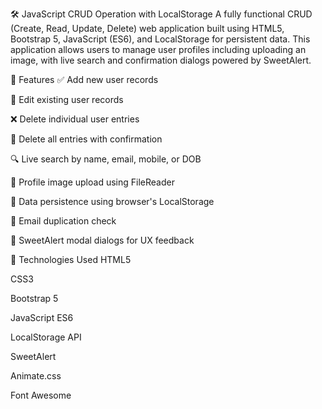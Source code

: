 🛠 JavaScript CRUD Operation with LocalStorage
A fully functional CRUD (Create, Read, Update, Delete) web application built using HTML5, Bootstrap 5, JavaScript (ES6), and LocalStorage for persistent data. This application allows users to manage user profiles including uploading an image, with live search and confirmation dialogs powered by SweetAlert.

📌 Features
✅ Add new user records

📝 Edit existing user records

❌ Delete individual user entries

🧹 Delete all entries with confirmation

🔍 Live search by name, email, mobile, or DOB

📸 Profile image upload using FileReader

🔐 Data persistence using browser's LocalStorage

🧠 Email duplication check

💬 SweetAlert modal dialogs for UX feedback

🧰 Technologies Used
HTML5

CSS3

Bootstrap 5

JavaScript ES6

LocalStorage API

SweetAlert

Animate.css

Font Awesome

